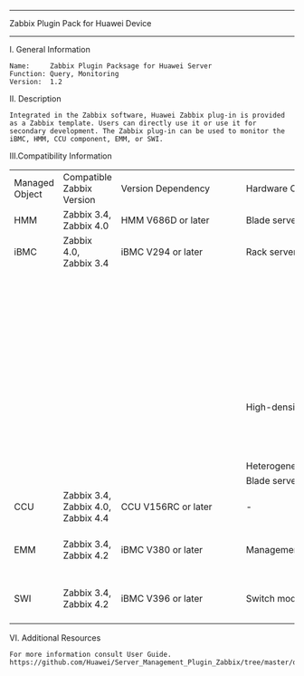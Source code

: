 ****************************************************************************
Zabbix Plugin Pack for Huawei Device
****************************************************************************

I. General Information

    Name:     Zabbix Plugin Packsage for Huawei Server
    Function: Query, Monitoring
    Version:  1.2

	
II. Description

    Integrated in the Zabbix software, Huawei Zabbix plug-in is provided as a Zabbix template. Users can directly use it or use it for secondary development. The Zabbix plug-in can be used to monitor the iBMC, HMM, CCU component, EMM, or SWI.

	
III.Compatibility Information


<table>
   <tr>
      <td>Managed  Object</td>
      <td>Compatible  Zabbix Version</td>
      <td><span style="white-space:nowrap;">Version  Dependency&emsp;&emsp;&emsp;</span></td>
      <td><span style="white-space:nowrap;">Hardware  Compatibility&emsp;&emsp;&emsp;</span></td>
      <td><span style="white-space:nowrap;">&emsp;&emsp;&emsp;&emsp;&emsp;&emsp;</span></td>
      <td>Interface  Protocol</td>
   </tr>
   <tr>
      <td>HMM</td>
      <td>Zabbix 3.4, Zabbix 4.0</td>
      <td>HMM V686D or later</td>
      <td>Blade server:</td>
      <td> E9000</td>
      <td>SNMP v2c</td>
   </tr>
   <tr>
      <td>iBMC</td>
      <td>Zabbix 4.0,  Zabbix 3.4</td>
      <td>iBMC V294 or later</td>
      <td>Rack server:</td>
      <td>RH1288 V3</td>
      <td>SNMP v2c</td>
   </tr>
   <tr>
      <td></td>
      <td></td>
      <td></td>
      <td></td>
      <td>RH2288 V3</td>
      <td></td>
   </tr>
   <tr>
      <td></td>
      <td></td>
      <td></td>
      <td></td>
      <td>RH2288H V3</td>
      <td></td>
   </tr>
   <tr>
      <td></td>
      <td></td>
      <td></td>
      <td></td>
      <td>RH5885 V3</td>
      <td></td>
   </tr>
   <tr>
      <td></td>
      <td></td>
      <td></td>
      <td></td>
      <td>RH8100 V3</td>
      <td></td>
   </tr>
   <tr>
      <td></td>
      <td></td>
      <td></td>
      <td></td>
      <td>1288H V5</td>
      <td></td>
   </tr>
   <tr>
      <td></td>
      <td></td>
      <td></td>
      <td></td>
      <td>2288H V5</td>
      <td></td>
   </tr>
   <tr>
      <td></td>
      <td></td>
      <td></td>
      <td></td>
      <td>2488 V5</td>
      <td></td>
   </tr>
   <tr>
      <td></td>
      <td></td>
      <td></td>
      <td></td>
      <td>2288 V5</td>
      <td></td>
   </tr>
   <tr>
      <td></td>
      <td></td>
      <td></td>
      <td>High-density server:</td>
      <td>XH321 V3</td>
      <td></td>
   </tr>
   <tr>
      <td></td>
      <td></td>
      <td></td>
      <td></td>
      <td>XH620 V3</td>
      <td></td>
   </tr>
   <tr>
      <td></td>
      <td></td>
      <td></td>
      <td></td>
      <td>XH622 V3</td>
      <td></td>
   </tr>
   <tr>
      <td></td>
      <td></td>
      <td></td>
      <td></td>
      <td>XH628 V3</td>
      <td></td>
   </tr>
   <tr>
      <td></td>
      <td></td>
      <td></td>
      <td>Heterogeneous server:</td>
      <td>G560 V5</td>
      <td></td>
   </tr>
   <tr>
      <td></td>
      <td></td>
      <td></td>
      <td>Blade server:</td>
      <td>CH121L V5</td>
      <td></td>
   </tr>
   <tr>
      <td>CCU</td>
      <td> Zabbix 3.4, Zabbix 4.0, Zabbix 4.4</td>
      <td>CCU V156RC or later</td>
      <td>-</td>
      <td></td>
      <td>SNMP v3</td>
   </tr>
   <tr>
      <td>EMM</td>
      <td>Zabbix 3.4, Zabbix 4.2</td>
      <td>iBMC V380 or later</td>
      <td>Management module:</td>
      <td>MM921</td>
      <td> SNMP trap v2c, SNMP trap v3</td>
   </tr>
   <tr>
      <td>SWI</td>
      <td> Zabbix 3.4, Zabbix 4.2</td>
      <td>iBMC V396 or later</td>
      <td>Switch module:</td>
      <td> CX320, CX621</td>
      <td>SNMP trap v2c,  SNMP trap v3</td>
   </tr>
</table>


	
VI. Additional Resources

    For more information consult User Guide. https://github.com/Huawei/Server_Management_Plugin_Zabbix/tree/master/docs
